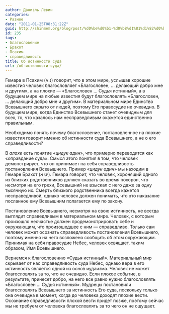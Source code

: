 ```yaml
---
author: Даниэль Левин
categories:
- Разное
date: "2011-01-25T08:31:22Z"
guid: http://shinmem.org/blog/post/%d0%be%d0%b1-%d0%b8%d1%81%d1%82%d0%b8%d0%bd%d0%bd%d0%be%d1%81%d1%82%d0%b8-%d1%81%d1%83%d0%b4%d0%b0
id: 235
tags:
- благословение
- Брахот
- Псахим
- справедливость
title: Об истинности суда
url: /об-истинности-суда/
---
```

<!--more-->

Гемара в Псахим (נ א) говорит, что в этом мире, услышав хорошие известия человек благословляет «Благословен, … делающий добро мне и другим», а на плохие — «Благословен … Судья истинный», а в будущем мире на любые известия будут благословлять «Благословен, … делающий добро мне и другим». В материальном мире Единство Всевышнего скрыто от людей, поэтому Его правосудие не очевидно. В будущем мире, когда Единство Всевышнего станет очевидным для всех, то, что казалось нам несправедливым окажется единственно правильным. 

Необходимо понять почему благословение, постановленное на плохие известия говорит именно об истинности суда Всевышнего, а не о его справедливости? 

В _алахе_ есть понятие «_цидук адин_», что примерно переводится как «оправдание суда». Смысл этого понятия в том, что человек демонстрирует, что он принимает на себя справедливость постановления Всевышнего. Пример «_цидук адин_» мы находим в Гемаре Брахот (יט א). Гемара говорит, что человек, хоронящий одного из близких родственников должен сказать во время похорон, что несмотря на его грехи, Всевышний не взыскал с него даже за одну тысячную их. Смерть близкого родственника всегда кажется несправедливой, однако человек должен понимать, что это наказание посланное ему Всевышним полагается ему по закону. 

Постановление Всевышнего, несмотря на свою истинность, не всегда выглядит справедливым в материальном мире. Человек, с которым произошло несчастье должен продемонстрировать себе и окружающим, что произошедшее с ним — справедливо. Только сам человек может осознать справедливость постановления Всевышнего, поэтому именно на него возложено сообщить об этом окружающим. Принимая на себя правосудие Небес, человек освящает, таким образом, Имя Всевышнего. 

Вернемся к благословению «Судья истинный». Материальный мир скрывает от нас справедливость суда Небес, однако вера в его истинность является одной из основ иудаизма. Человек не может благословлять за то, что не очевидно. Если плохое событие, в результате, принесет добро, на него все равно нужно благословлять «Благословен … Судья истинный». Мудрецы постановили благословлять Всевышнего за истинность Его суда, поскольку только она очевидна в момент, когда до человека доходят плохие вести. Осознание справедливости плохой вести придет позже, поэтому сейчас мы не требуем от человека благословлять за то чего он не ощущает.